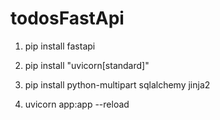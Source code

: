 # todosFastApi

1. pip install fastapi
2. pip install "uvicorn[standard]"
3. pip install python-multipart sqlalchemy jinja2

4. uvicorn app:app --reload